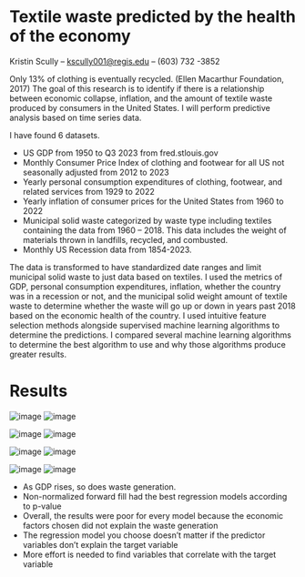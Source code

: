 # Textile waste predicted by the health of the economy

Kristin Scully – kscully001@regis.edu – (603) 732 -3852

Only 13% of clothing is eventually recycled. (Ellen Macarthur Foundation, 2017) The goal of this research is to identify if there is a relationship between economic collapse, inflation, and the amount of textile waste produced by consumers in the United States. I will perform predictive analysis based on time series data.

I have found 6 datasets.
-	US GDP from 1950 to Q3 2023 from fred.stlouis.gov
-	Monthly Consumer Price Index of clothing and footwear for all US not seasonally adjusted from 2012 to 2023
-	Yearly personal consumption expenditures of clothing, footwear, and related services from 1929 to 2022
-	Yearly inflation of consumer prices for the United States from 1960 to 2022
-	Municipal solid waste categorized by waste type including textiles containing the data from 1960 – 2018. This data includes the weight of materials thrown in landfills, recycled, and combusted.
-	Monthly US Recession data from 1854-2023.

The data is transformed to have standardized date ranges and limit municipal solid waste to just data based on textiles. I used the metrics of GDP, personal consumption expenditures, inflation, whether the country was in a recession or not, and the municipal solid weight amount of textile waste to determine whether the waste will go up or down in years past 2018 based on the economic health of the country. I used intuitive feature selection methods alongside supervised machine learning algorithms to determine the predictions. I compared several machine learning algorithms to determine the best algorithm to use and why those algorithms produce greater results.

# Results
![image](https://github.com/kscully-dotcom/DataPracticum1/assets/78189067/ca958efb-7bf9-44b7-a7b7-1a385102796a)
![image](https://github.com/kscully-dotcom/DataPracticum1/assets/78189067/15d60412-3233-459c-b25a-fd21fe2abd1b)

![image](https://github.com/kscully-dotcom/DataPracticum1/assets/78189067/00a00bd5-1ff1-493d-aa37-724f5803a5b8)
![image](https://github.com/kscully-dotcom/DataPracticum1/assets/78189067/f3cf3d49-93e7-4964-a980-c7d1bc476b26)

![image](https://github.com/kscully-dotcom/DataPracticum1/assets/78189067/09a42925-6152-46db-8331-5faadb9eaee2)
![image](https://github.com/kscully-dotcom/DataPracticum1/assets/78189067/97ffe350-cfab-49b1-a910-48b7c034b81b)

![image](https://github.com/kscully-dotcom/DataPracticum1/assets/78189067/59a79f13-b67d-4338-a108-fdeb950cb54a)
![image](https://github.com/kscully-dotcom/DataPracticum1/assets/78189067/2f83dfe4-c27d-4d50-a34d-43f9b4cf68b7)



- As GDP rises, so does waste generation.
- Non-normalized forward fill had the best regression models according to p-value
- Overall, the results were poor for every model because the economic factors chosen did not explain the waste generation
- The regression model you choose doesn’t matter if the predictor variables don’t explain the target variable
- More effort is needed to find variables that correlate with the target variable


